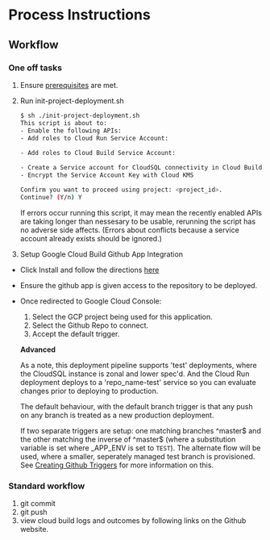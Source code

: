 # Process Instructions

## Workflow
### One off tasks
1. Ensure [prerequisites](PREREQUISITES.md) are met.
2. Run init-project-deployment.sh
    ```bash
    $ sh ./init-project-deployment.sh
    This script is about to:
    - Enable the following APIs:
    - Add roles to Cloud Run Service Account:
      
    - Add roles to Cloud Build Service Account:
    
    - Create a Service account for CloudSQL connectivity in Cloud Build
    - Encrypt the Service Account Key with Cloud KMS
    
    Confirm you want to proceed using project: <project_id>.
    Continue? (Y/n) Y
    ```
    If errors occur running this script, it may mean the recently enabled APIs are taking longer than nessesary to be usable, rerunning the script has no adverse side affects. (Errors about conflicts because a service account already exists should be ignored.)

3. Setup Google Cloud Build Github App Integration
- Click Install and follow the directions [here](https://github.com/marketplace/google-cloud-build)
- Ensure the github app is given access to the repository to be deployed.
- Once redirected to Google Cloud Console:
    1. Select the GCP project being used for this application.
    2. Select the Github Repo to connect.
    3. Accept the default trigger.

    **Advanced**

    As a note, this deployment pipeline supports 'test' deployments, where the CloudSQL instance is zonal and lower spec'd. And the Cloud Run deployment deploys to a 'repo_name-test' service so you can evaluate changes prior to deploying to production.

    The default behaviour, with the default branch trigger is that any push on any branch is treated as a new production deployment.

    If two separate triggers are setup: one matching branches ^master$ and the other matching the inverse of ^master$ (where a substitution variable is set where _APP_ENV is set to `TEST`). The alternate flow will be used, where a smaller, seperately managed test branch is provisioned.
 See [Creating Github Triggers](https://cloud.google.com/cloud-build/docs/automating-builds/create-github-app-triggers) for more information on this.

### Standard workflow
1. git commit
2. git push
3. view cloud build logs and outcomes by following links on the Github website.
